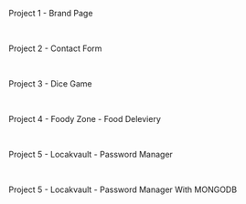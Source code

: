 <p>Project 1 - Brand Page</p>
<br>
<p>Project 2 - Contact Form</p>
<br>
<p>Project 3 - Dice Game</p>
<br>
<p>Project 4 - Foody Zone - Food Deleviery</p>
<br>
<p>Project 5 - Locakvault - Password Manager</p>
<br>
<p>Project 5 - Locakvault - Password Manager With MONGODB </p>
